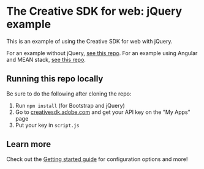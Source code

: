# The Creative SDK for web: jQuery example

This is an example of using the Creative SDK for web with jQuery.

For an example without jQuery, [see this repo](https://github.com/ashryanbeats/csdk-web-basic).
For an example using Angular and MEAN stack, [see this repo](https://github.com/ashryanbeats/csdk-mean).

## Running this repo locally

Be sure to do the following after cloning the repo:

1. Run `npm install` (for Bootstrap and jQuery)
1. Go to [creativesdk.adobe.com](https://creativesdk.adobe.com/) and get your API key on the "My Apps" page
1. Put your key in `script.js`

## Learn more

Check out the [Getting started guide](https://creativesdk.adobe.com/docs/web/#/articles/gettingstarted/index.html) for configuration options and more!
